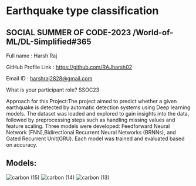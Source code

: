 
# Earthquake type classification
## SOCIAL SUMMER OF CODE-2023 /World-of-ML/DL-Simplified#365


Full name : Harsh Raj

GitHub Profile Link : https://github.com/RAJharsh02

Email ID : harshraj2828@gmail.com


What is your participant role? SSOC23



Approach for this Project:The project aimed to predict whether a given earthquake is detected by automatic detection systems using Deep learning models. The dataset was loaded and explored to gain insights into the data, followed by preprocessing steps such as handling missing values and feature scaling. Three models were developed: Feedforward Neural Network (FNN),Bidirectional Recurrent Neural Networks (BRNNs), and Gated Recurrent Unit(GRU). Each model was trained and evaluated based on accuracy.

## Models:

![carbon (15)](https://github.com/RAJharsh02/Earthquake-type-prediction/assets/118257196/450c42dc-6562-4975-bfc4-7167d172543a)
![carbon (14)](https://github.com/RAJharsh02/Earthquake-type-prediction/assets/118257196/0da7f98d-39c3-4fed-b013-5a053db8d580)
![carbon (13)](https://github.com/RAJharsh02/Earthquake-type-prediction/assets/118257196/34bc7048-dde1-42e3-a01e-127603790585)
